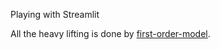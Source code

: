 Playing with Streamlit

All the heavy lifting is done by [first-order-model](https://github.com/AliaksandrSiarohin/first-order-model/blob/master/LICENSE.md).
